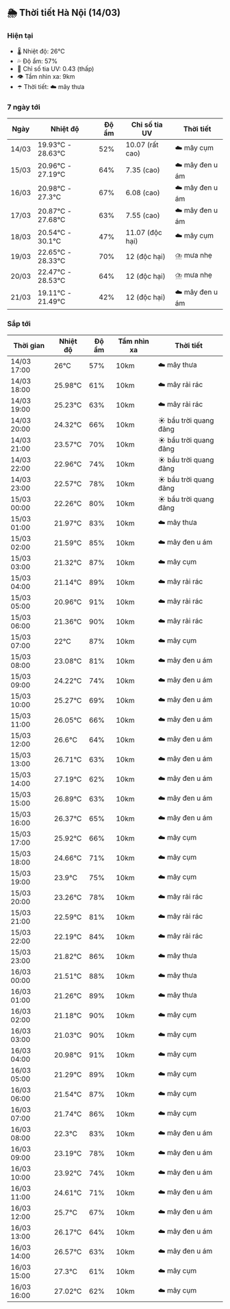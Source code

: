 ## 🌦️ Thời tiết Hà Nội (14/03)

### Hiện tại

- 🌡️ Nhiệt độ: 26℃
- 💦 Độ ẩm: 57%
- 🌟 Chỉ số tia UV: 0.43 (thấp)
- 👁️ Tầm nhìn xa: 9km
- ☂️ Thời tiết: ☁️ mây thưa

### 7 ngày tới

| Ngày | Nhiệt độ | Độ ẩm | Chỉ số tia UV | Thời tiết |
| --- | --- | --- | --- | --- |
| 14/03 | 19.93℃ - 28.63℃ | 52% | 10.07 (rất cao) | ☁️ mây cụm |
| 15/03 | 20.96℃ - 27.19℃ | 64% | 7.35 (cao) | ☁️ mây đen u ám |
| 16/03 | 20.98℃ - 27.3℃ | 67% | 6.08 (cao) | ☁️ mây đen u ám |
| 17/03 | 20.87℃ - 27.68℃ | 63% | 7.55 (cao) | ☁️ mây đen u ám |
| 18/03 | 20.54℃ - 30.1℃ | 47% | 11.07 (độc hại) | ☁️ mây cụm |
| 19/03 | 22.65℃ - 28.33℃ | 70% | 12 (độc hại) | ⛈️ mưa nhẹ |
| 20/03 | 22.47℃ - 28.53℃ | 64% | 12 (độc hại) | ⛈️ mưa nhẹ |
| 21/03 | 19.11℃ - 21.49℃ | 42% | 12 (độc hại) | ☁️ mây đen u ám |

### Sắp tới

| Thời gian | Nhiệt độ | Độ ẩm | Tầm nhìn xa | Thời tiết |
| --- | --- | --- | --- | --- |
| 14/03 17:00 | 26℃ | 57% | 10km | ☁️ mây thưa |
| 14/03 18:00 | 25.98℃ | 61% | 10km | ☁️ mây rải rác |
| 14/03 19:00 | 25.23℃ | 63% | 10km | ☁️ mây rải rác |
| 14/03 20:00 | 24.32℃ | 66% | 10km | ☀️ bầu trời quang đãng |
| 14/03 21:00 | 23.57℃ | 70% | 10km | ☀️ bầu trời quang đãng |
| 14/03 22:00 | 22.96℃ | 74% | 10km | ☀️ bầu trời quang đãng |
| 14/03 23:00 | 22.57℃ | 78% | 10km | ☀️ bầu trời quang đãng |
| 15/03 00:00 | 22.26℃ | 80% | 10km | ☀️ bầu trời quang đãng |
| 15/03 01:00 | 21.97℃ | 83% | 10km | ☁️ mây thưa |
| 15/03 02:00 | 21.59℃ | 85% | 10km | ☁️ mây đen u ám |
| 15/03 03:00 | 21.32℃ | 87% | 10km | ☁️ mây cụm |
| 15/03 04:00 | 21.14℃ | 89% | 10km | ☁️ mây rải rác |
| 15/03 05:00 | 20.96℃ | 91% | 10km | ☁️ mây rải rác |
| 15/03 06:00 | 21.36℃ | 90% | 10km | ☁️ mây rải rác |
| 15/03 07:00 | 22℃ | 87% | 10km | ☁️ mây cụm |
| 15/03 08:00 | 23.08℃ | 81% | 10km | ☁️ mây đen u ám |
| 15/03 09:00 | 24.22℃ | 74% | 10km | ☁️ mây đen u ám |
| 15/03 10:00 | 25.27℃ | 69% | 10km | ☁️ mây đen u ám |
| 15/03 11:00 | 26.05℃ | 66% | 10km | ☁️ mây đen u ám |
| 15/03 12:00 | 26.6℃ | 64% | 10km | ☁️ mây đen u ám |
| 15/03 13:00 | 26.71℃ | 63% | 10km | ☁️ mây đen u ám |
| 15/03 14:00 | 27.19℃ | 62% | 10km | ☁️ mây đen u ám |
| 15/03 15:00 | 26.89℃ | 63% | 10km | ☁️ mây đen u ám |
| 15/03 16:00 | 26.37℃ | 65% | 10km | ☁️ mây đen u ám |
| 15/03 17:00 | 25.92℃ | 66% | 10km | ☁️ mây cụm |
| 15/03 18:00 | 24.66℃ | 71% | 10km | ☁️ mây cụm |
| 15/03 19:00 | 23.9℃ | 75% | 10km | ☁️ mây cụm |
| 15/03 20:00 | 23.26℃ | 78% | 10km | ☁️ mây rải rác |
| 15/03 21:00 | 22.59℃ | 81% | 10km | ☁️ mây rải rác |
| 15/03 22:00 | 22.19℃ | 84% | 10km | ☁️ mây rải rác |
| 15/03 23:00 | 21.82℃ | 86% | 10km | ☁️ mây thưa |
| 16/03 00:00 | 21.51℃ | 88% | 10km | ☁️ mây thưa |
| 16/03 01:00 | 21.26℃ | 89% | 10km | ☁️ mây thưa |
| 16/03 02:00 | 21.18℃ | 90% | 10km | ☁️ mây cụm |
| 16/03 03:00 | 21.03℃ | 90% | 10km | ☁️ mây cụm |
| 16/03 04:00 | 20.98℃ | 91% | 10km | ☁️ mây cụm |
| 16/03 05:00 | 21.29℃ | 89% | 10km | ☁️ mây cụm |
| 16/03 06:00 | 21.54℃ | 87% | 10km | ☁️ mây cụm |
| 16/03 07:00 | 21.74℃ | 86% | 10km | ☁️ mây cụm |
| 16/03 08:00 | 22.3℃ | 83% | 10km | ☁️ mây đen u ám |
| 16/03 09:00 | 23.19℃ | 78% | 10km | ☁️ mây đen u ám |
| 16/03 10:00 | 23.92℃ | 74% | 10km | ☁️ mây đen u ám |
| 16/03 11:00 | 24.61℃ | 71% | 10km | ☁️ mây đen u ám |
| 16/03 12:00 | 25.7℃ | 67% | 10km | ☁️ mây đen u ám |
| 16/03 13:00 | 26.17℃ | 64% | 10km | ☁️ mây đen u ám |
| 16/03 14:00 | 26.57℃ | 63% | 10km | ☁️ mây đen u ám |
| 16/03 15:00 | 27.3℃ | 61% | 10km | ☁️ mây cụm |
| 16/03 16:00 | 27.02℃ | 62% | 10km | ☁️ mây cụm |
